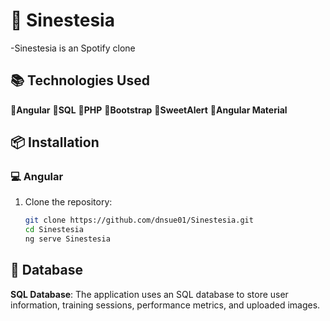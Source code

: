 # 💚 Sinestesia

-Sinestesia is an Spotify clone


## 📚 Technologies Used

🔗**Angular** 
🔗**SQL**
🔗**PHP**
🔗**Bootstrap**
🔗**SweetAlert**
🔗**Angular Material**


## 📦 Installation

### 💻 Angular
1. Clone the repository:
   ```bash
   git clone https://github.com/dnsue01/Sinestesia.git
   cd Sinestesia
   ng serve Sinestesia
   ```

## 💾 Database

**SQL Database**: The application uses an SQL database to store user information, training sessions, performance metrics, and uploaded images.
